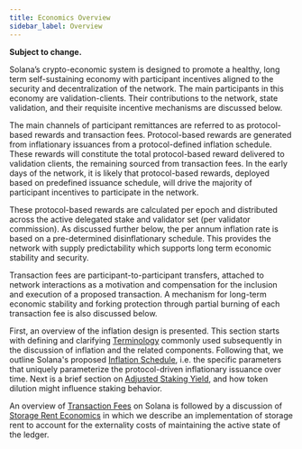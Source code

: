 ```yaml
---
title: Economics Overview
sidebar_label: Overview
---
```


**Subject to change.**

Solana’s crypto-economic system is designed to promote a healthy, long term self-sustaining economy with participant incentives aligned to the security and decentralization of the network. The main participants in this economy are validation-clients. Their contributions to the network, state validation, and their requisite incentive mechanisms are discussed below.

The main channels of participant remittances are referred to as
protocol-based rewards and transaction fees. Protocol-based rewards
are generated from inflationary issuances from a protocol-defined inflation schedule. These rewards will constitute the total protocol-based reward delivered to validation clients, the remaining sourced from transaction fees. In the early days of the network, it is likely that protocol-based rewards, deployed based on predefined issuance schedule, will drive the majority of participant incentives to participate in the network.

These protocol-based rewards are calculated per epoch and distributed across the active
delegated stake and validator set (per validator commission). As discussed further below, the per annum inflation rate is based on a pre-determined disinflationary schedule. This provides the network with supply predictability which supports long term economic stability and security.

Transaction fees are participant-to-participant transfers, attached to network interactions as a motivation and compensation for the inclusion and execution of a proposed transaction. A mechanism for long-term economic stability and forking protection through partial burning of each transaction fee is also discussed below.

First, an overview of the inflation design is presented. This section starts with defining and clarifying [Terminology](./economics/inflation/terminology.md) commonly used subsequently in the discussion of inflation and the related components. Following that, we outline Solana's proposed [Inflation Schedule](./economics/inflation/inflation_schedule.md), i.e. the specific parameters that uniquely parameterize the protocol-driven inflationary issuance over time. Next is a brief section on [Adjusted Staking Yield](./economics/inflation/adjusted_staking_yield.md), and how token dilution might influence staking behavior.

An overview of [Transaction Fees](./economics/transaction_fees.md) on Solana is followed by a discussion of [Storage Rent Economics](./economics/rent.md) in which we describe an implementation of storage rent to account for the externality costs of maintaining the active state of the ledger.
